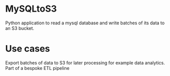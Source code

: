 # MySQLtoS3
Python application to read a mysql database and write batches of its data to an S3 bucket. 

# Use cases
Export batches of data to S3 for later processing for example data analytics.
Part of a bespoke ETL pipeline
